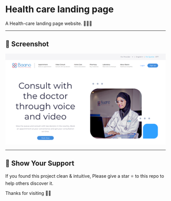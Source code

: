 # Health care landing page
A Health-care landing page website. 🧑🏼‍⚕️ 

---

## 📸 Screenshot

![Screenshot](Images/Screenshot.png)

---

## 🌟 Show Your Support

If you found this project clean & intuitive, Please give a star ⭐ to this repo to help others discover it.

Thanks for visiting 🙏🏼

